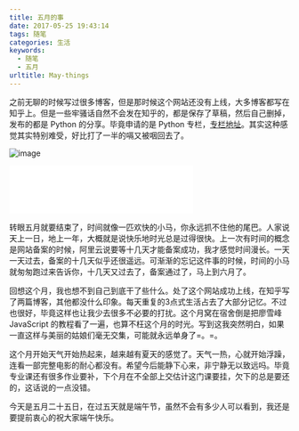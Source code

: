 ```yaml
---
title: 五月的事
date: 2017-05-25 19:43:14
tags: 随笔
categories: 生活
keywords: 
  - 随笔
  - 五月
urltitle: May-things
---
```

之前无聊的时候写过很多博客，但是那时候这个网站还没有上线，大多博客都写在知乎上。但是一些牢骚话自然不会发在知乎的，都是保存了草稿，然后自己删掉，发布的都是 Python 的分享。毕竟申请的是 Python 专栏，[专栏地址](https://zhuanlan.zhihu.com/yukun)。其实这种感觉其实特别难受，好比打了一半的嗝又被咽回去了。
<!-- more -->

![image](http://imgout.ph.126.net/55814031/55814031.jpg)

<iframe src="//music.163.com/outchain/player?type=2&amp;id=31445772&amp;auto=0&amp;height=66" width="330" height="86" frameborder="no" marginwidth="0" marginheight="0"></iframe>

转眼五月就要结束了，时间就像一匹欢快的小马，你永远抓不住他的尾巴。人家说天上一日，地上一年，大概就是说快乐地时光总是过得很快。上一次有时间的概念是网站备案的时候，阿里云说要等十几天才能备案成功，我才感觉时间漫长。一天一天过去，备案的十几天似乎还很遥远。可渐渐的忘记这件事的时候，时间的小马就匆匆跑过来告诉你，十几天又过去了，备案通过了，马上到六月了。

回想这个月，我也想不到自己到底干了些什么。处了这个网站成功上线，在知乎写了两篇博客，其他都没什么印象。每天重复的3点式生活占去了大部分记忆。不过也很好，毕竟这样也让我少去很多不必要的打扰。这个月窝在宿舍倒是把廖雪峰 JavaScript 的教程看了一遍，也算不枉这个月的时光。写到这我突然明白，如果一直这样与美丽的姑娘们毫无交集，可能就永远单身了=。=。

这个月开始天气开始热起来，越来越有夏天的感觉了。天气一热，心就开始浮躁，连看一部完整电影的耐心都没有。希望今后能静下心来，非宁静无以致远吗。毕竟专业课还有很多作业要补，下个月在不全部上交估计这门课要挂，欠下的总是要还的，这话说的一点没错。

今天是五月二十五日，在过五天就是端午节，虽然不会有多少人可以看到，我还是要提前衷心的祝大家端午快乐。
